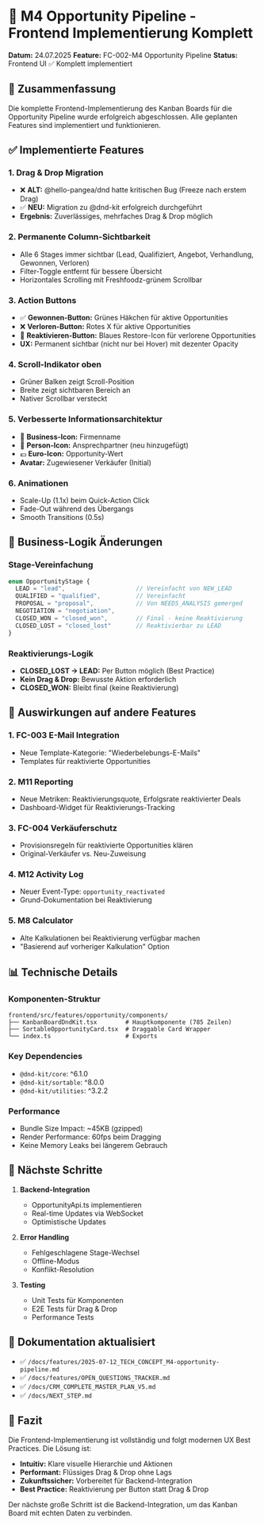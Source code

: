 # 🚀 M4 Opportunity Pipeline - Frontend Implementierung Komplett

**Datum:** 24.07.2025
**Feature:** FC-002-M4 Opportunity Pipeline
**Status:** Frontend UI ✅ Komplett implementiert

## 📝 Zusammenfassung

Die komplette Frontend-Implementierung des Kanban Boards für die Opportunity Pipeline wurde erfolgreich abgeschlossen. Alle geplanten Features sind implementiert und funktionieren.

## ✅ Implementierte Features

### 1. **Drag & Drop Migration**
- ❌ **ALT:** @hello-pangea/dnd hatte kritischen Bug (Freeze nach erstem Drag)
- ✅ **NEU:** Migration zu @dnd-kit erfolgreich durchgeführt
- **Ergebnis:** Zuverlässiges, mehrfaches Drag & Drop möglich

### 2. **Permanente Column-Sichtbarkeit**
- Alle 6 Stages immer sichtbar (Lead, Qualifiziert, Angebot, Verhandlung, Gewonnen, Verloren)
- Filter-Toggle entfernt für bessere Übersicht
- Horizontales Scrolling mit Freshfoodz-grünem Scrollbar

### 3. **Action Buttons**
- ✅ **Gewonnen-Button:** Grünes Häkchen für aktive Opportunities
- ❌ **Verloren-Button:** Rotes X für aktive Opportunities  
- 🔄 **Reaktivieren-Button:** Blaues Restore-Icon für verlorene Opportunities
- **UX:** Permanent sichtbar (nicht nur bei Hover) mit dezenter Opacity

### 4. **Scroll-Indikator oben**
- Grüner Balken zeigt Scroll-Position
- Breite zeigt sichtbaren Bereich an
- Nativer Scrollbar versteckt

### 5. **Verbesserte Informationsarchitektur**
- 🏢 **Business-Icon:** Firmenname
- 👤 **Person-Icon:** Ansprechpartner (neu hinzugefügt)
- 💶 **Euro-Icon:** Opportunity-Wert
- **Avatar:** Zugewiesener Verkäufer (Initial)

### 6. **Animationen**
- Scale-Up (1.1x) beim Quick-Action Click
- Fade-Out während des Übergangs
- Smooth Transitions (0.5s)

## 🔄 Business-Logik Änderungen

### Stage-Vereinfachung
```typescript
enum OpportunityStage {
  LEAD = "lead",                    // Vereinfacht von NEW_LEAD
  QUALIFIED = "qualified",          // Vereinfacht  
  PROPOSAL = "proposal",            // Von NEEDS_ANALYSIS gemerged
  NEGOTIATION = "negotiation",      
  CLOSED_WON = "closed_won",        // Final - keine Reaktivierung
  CLOSED_LOST = "closed_lost"       // Reaktivierbar zu LEAD
}
```

### Reaktivierungs-Logik
- **CLOSED_LOST → LEAD:** Per Button möglich (Best Practice)
- **Kein Drag & Drop:** Bewusste Aktion erforderlich
- **CLOSED_WON:** Bleibt final (keine Reaktivierung)

## 🎯 Auswirkungen auf andere Features

### 1. **FC-003 E-Mail Integration**
- Neue Template-Kategorie: "Wiederbelebungs-E-Mails"
- Templates für reaktivierte Opportunities

### 2. **M11 Reporting**
- Neue Metriken: Reaktivierungsquote, Erfolgsrate reaktivierter Deals
- Dashboard-Widget für Reaktivierungs-Tracking

### 3. **FC-004 Verkäuferschutz**
- Provisionsregeln für reaktivierte Opportunities klären
- Original-Verkäufer vs. Neu-Zuweisung

### 4. **M12 Activity Log**
- Neuer Event-Type: `opportunity_reactivated`
- Grund-Dokumentation bei Reaktivierung

### 5. **M8 Calculator**
- Alte Kalkulationen bei Reaktivierung verfügbar machen
- "Basierend auf vorheriger Kalkulation" Option

## 📊 Technische Details

### Komponenten-Struktur
```
frontend/src/features/opportunity/components/
├── KanbanBoardDndKit.tsx        # Hauptkomponente (785 Zeilen)
├── SortableOpportunityCard.tsx  # Draggable Card Wrapper
└── index.ts                     # Exports
```

### Key Dependencies
- `@dnd-kit/core`: ^6.1.0
- `@dnd-kit/sortable`: ^8.0.0
- `@dnd-kit/utilities`: ^3.2.2

### Performance
- Bundle Size Impact: ~45KB (gzipped)
- Render Performance: 60fps beim Dragging
- Keine Memory Leaks bei längerem Gebrauch

## 🚀 Nächste Schritte

1. **Backend-Integration**
   - OpportunityApi.ts implementieren
   - Real-time Updates via WebSocket
   - Optimistische Updates

2. **Error Handling**
   - Fehlgeschlagene Stage-Wechsel
   - Offline-Modus
   - Konflikt-Resolution

3. **Testing**
   - Unit Tests für Komponenten
   - E2E Tests für Drag & Drop
   - Performance Tests

## 📝 Dokumentation aktualisiert

- ✅ `/docs/features/2025-07-12_TECH_CONCEPT_M4-opportunity-pipeline.md`
- ✅ `/docs/features/OPEN_QUESTIONS_TRACKER.md`
- ✅ `/docs/CRM_COMPLETE_MASTER_PLAN_V5.md`
- ✅ `/docs/NEXT_STEP.md`

## 🎉 Fazit

Die Frontend-Implementierung ist vollständig und folgt modernen UX Best Practices. Die Lösung ist:
- **Intuitiv:** Klare visuelle Hierarchie und Aktionen
- **Performant:** Flüssiges Drag & Drop ohne Lags
- **Zukunftssicher:** Vorbereitet für Backend-Integration
- **Best Practice:** Reaktivierung per Button statt Drag & Drop

Der nächste große Schritt ist die Backend-Integration, um das Kanban Board mit echten Daten zu verbinden.